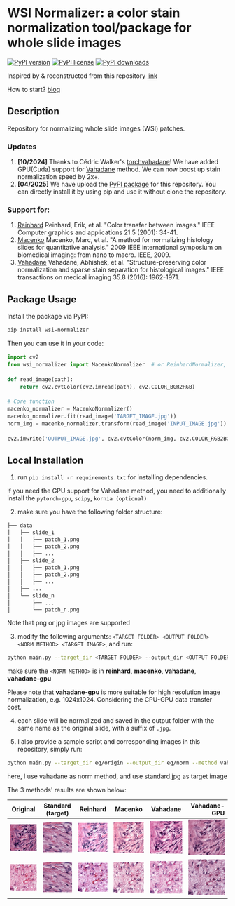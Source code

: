 # WSI Normalizer: a color stain normalization tool/package for whole slide images

[![PyPI version](https://img.shields.io/pypi/v/wsi-normalizer)](https://pypi.org/project/wsi-normalizer/)
[![PyPI license](https://img.shields.io/pypi/l/wsi-normalizer)](https://pypi.org/project/wsi-normalizer/)
[![PyPI downloads](https://img.shields.io/pypi/dm/wsi-normalizer)](https://pypi.org/project/wsi-normalizer/)

Inspired by & reconstructed from this repository [link](https://github.com/wanghao14/Stain_Normalization)

How to start? [blog](https://blog.csdn.net/CalvinTri/article/details/135429053)

## Description
Repository for normalizing whole slide images (WSI) patches.

### Updates
1. **[10/2024]** Thanks to Cédric Walker's [torchvahadane](https://github.com/cwlkr/torchvahadane)! We have added GPU(Cuda) support for [Vahadane](https://ieeexplore.ieee.org/abstract/document/7460968/) method. We can now boost up stain normalization speed by 2x+.
2. **[04/2025]** We have upload the [PyPI package](https://pypi.org/project/wsi-normalizer/) for this repository. You can directly install it by using pip and use it without clone the repository.

### Support for:
1. [Reinhard](https://ieeexplore.ieee.org/abstract/document/946629/) Reinhard, Erik, et al. "Color transfer between images." IEEE Computer graphics and applications 21.5 (2001): 34-41.
2. [Macenko](https://ieeexplore.ieee.org/abstract/document/5193250) Macenko, Marc, et al. "A method for normalizing histology slides for quantitative analysis." 2009 IEEE international symposium on biomedical imaging: from nano to macro. IEEE, 2009.
3. [Vahadane](https://ieeexplore.ieee.org/abstract/document/7460968/) Vahadane, Abhishek, et al. "Structure-preserving color normalization and sparse stain separation for histological images." IEEE transactions on medical imaging 35.8 (2016): 1962-1971.


## Package Usage

Install the package via PyPI:

```bash
pip install wsi-normalizer
```

Then you can use it in your code:

```python
import cv2
from wsi_normalizer import MacenkoNormalizer  # or ReinhardNormalizer, VahadaneNormalizer, TorchVahadaneNormalizer

def read_image(path):
    return cv2.cvtColor(cv2.imread(path), cv2.COLOR_BGR2RGB)

# Core function
macenko_normalizer = MacenkoNormalizer()
macenko_normalizer.fit(read_image('TARGET_IMAGE.jpg'))
norm_img = macenko_normalizer.transform(read_image('INPUT_IMAGE.jpg'))

cv2.imwrite('OUTPUT_IMAGE.jpg', cv2.cvtColor(norm_img, cv2.COLOR_RGB2BGR))
```

## Local Installation
1. run `pip install -r requirements.txt` for installing dependencies.

if you need the GPU support for Vahadane method, you need to additionally install the `pytorch-gpu`, `scipy`, `kornia (optional)`

2. make sure you have the following folder structure:
```
├── data
│   ├── slide_1
│   │   ├── patch_1.png
│   │   ├── patch_2.png
│   │   ├── ...
│   ├── slide_2
│   │   ├── patch_1.png
│   │   ├── patch_2.png
│   │   ├── ...
│   ├── ...
│   └── slide_n
│       ├── ...
│       └── patch_n.png
```

Note that png or jpg images are supported

3.  modify the following arguments: `<TARGET FOLDER> <OUTPUT FOLDER> <NORM METHOD> <TARGET IMAGE>`, and run:
```bash
python main.py --target_dir <TARGET FOLDER> --output_dir <OUTPUT FOLDER> --method <NORM METHOD> --target_img <TARGET IMAGE>
```

make sure the `<NORM METHOD>` is in **reinhard**, **macenko**, **vahadane**, **vahadane-gpu**

Please note that **vahadane-gpu** is more suitable for high resolution image normalization, e.g. 1024x1024. Considering the CPU-GPU data transfer cost.

4. each slide will be normalized and saved in the output folder with the same name as the original slide, with a suffix of `.jpg`.

5. I also provide a sample script and corresponding images in this repository, simply run:
```bash
python main.py --target_dir eg/origin --output_dir eg/norm --method vahadane-gpu --target_img eg/standard.jpg
```
here, I use vahadane as norm method, and use standard.jpg as target image

The 3 methods' results are shown below:

|                       Original                        |            Standard (target)            |                     Reinhard                      |                     Macenko                      |                     Vahadane                      |                     Vahadane-GPU                      |
|:-----------------------------------------------------:|:---------------------------------------:|:-------------------------------------------------:|:------------------------------------------------:|:-------------------------------------------------:|------------------------------------------------------:|
| <img src="eg/origin/eg_slide_1/eg_1.jpg" width="200"> | <img src="eg/standard.jpg" width="200"> | <img src="eg/norm/reinhard/eg_1.jpg" width="200"> | <img src="eg/norm/macenko/eg_1.jpg" width="200"> | <img src="eg/norm/vahadane/eg_1.jpg" width="200"> | <img src="eg/norm/vahadane-gpu/eg_1.jpg" width="200"> |
| <img src="eg/origin/eg_slide_1/eg_2.jpg" width="200"> | <img src="eg/standard.jpg" width="200"> | <img src="eg/norm/reinhard/eg_2.jpg" width="200"> |       <img src="eg/norm/macenko/eg_2.jpg">       | <img src="eg/norm/vahadane/eg_2.jpg" width="200"> | <img src="eg/norm/vahadane-gpu/eg_2.jpg" width="200"> |
